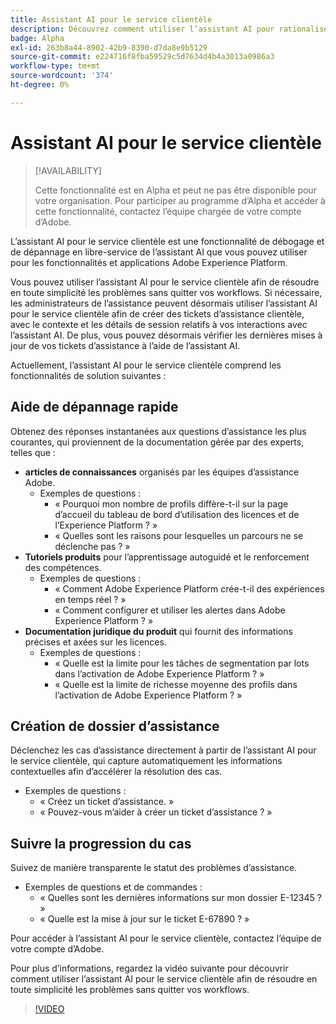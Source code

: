 ```yaml
---
title: Assistant AI pour le service clientèle
description: Découvrez comment utiliser l’assistant AI pour rationaliser la résolution des problèmes et le processus de classement des tickets du service clientèle.
badge: Alpha
exl-id: 263b8a44-8902-42b9-8390-d7da8e9b5129
source-git-commit: e224716f8fba59529c5d7634d4b4a3013a0986a3
workflow-type: tm+mt
source-wordcount: '374'
ht-degree: 0%

---
```


# Assistant AI pour le service clientèle

>[!AVAILABILITY]
>
>Cette fonctionnalité est en Alpha et peut ne pas être disponible pour votre organisation. Pour participer au programme d’Alpha et accéder à cette fonctionnalité, contactez l’équipe chargée de votre compte d’Adobe.

L’assistant AI pour le service clientèle est une fonctionnalité de débogage et de dépannage en libre-service de l’assistant AI que vous pouvez utiliser pour les fonctionnalités et applications Adobe Experience Platform.

Vous pouvez utiliser l’assistant AI pour le service clientèle afin de résoudre en toute simplicité les problèmes sans quitter vos workflows. Si nécessaire, les administrateurs de l’assistance peuvent désormais utiliser l’assistant AI pour le service clientèle afin de créer des tickets d’assistance clientèle, avec le contexte et les détails de session relatifs à vos interactions avec l’assistant AI. De plus, vous pouvez désormais vérifier les dernières mises à jour de vos tickets d’assistance à l’aide de l’assistant AI.

Actuellement, l’assistant AI pour le service clientèle comprend les fonctionnalités de solution suivantes :

## Aide de dépannage rapide

Obtenez des réponses instantanées aux questions d’assistance les plus courantes, qui proviennent de la documentation gérée par des experts, telles que :

* **articles de connaissances** organisés par les équipes d’assistance Adobe.
   * Exemples de questions :
      * « Pourquoi mon nombre de profils diffère-t-il sur la page d’accueil du tableau de bord d’utilisation des licences et de l’Experience Platform ? »
      * « Quelles sont les raisons pour lesquelles un parcours ne se déclenche pas ? »
* **Tutoriels produits** pour l’apprentissage autoguidé et le renforcement des compétences.
   * Exemples de questions :
      * « Comment Adobe Experience Platform crée-t-il des expériences en temps réel ? »
      * « Comment configurer et utiliser les alertes dans Adobe Experience Platform ? »
* **Documentation juridique du produit** qui fournit des informations précises et axées sur les licences.
   * Exemples de questions :
      * « Quelle est la limite pour les tâches de segmentation par lots dans l’activation de Adobe Experience Platform ? »
      * « Quelle est la limite de richesse moyenne des profils dans l’activation de Adobe Experience Platform ? »

## Création de dossier d’assistance

Déclenchez les cas d’assistance directement à partir de l’assistant AI pour le service clientèle, qui capture automatiquement les informations contextuelles afin d’accélérer la résolution des cas.

* Exemples de questions :
   * « Créez un ticket d’assistance. »
   * « Pouvez-vous m’aider à créer un ticket d’assistance ? »

## Suivre la progression du cas

Suivez de manière transparente le statut des problèmes d’assistance.

* Exemples de questions et de commandes :
   * « Quelles sont les dernières informations sur mon dossier E-12345 ? »
   * « Quelle est la mise à jour sur le ticket E-67890 ? »

Pour accéder à l’assistant AI pour le service clientèle, contactez l’équipe de votre compte d’Adobe.

Pour plus d’informations, regardez la vidéo suivante pour découvrir comment utiliser l’assistant AI pour le service clientèle afin de résoudre en toute simplicité les problèmes sans quitter vos workflows.

>[!VIDEO](https://video.tv.adobe.com/v/3443185?learn=on&captions=fre_fr)


